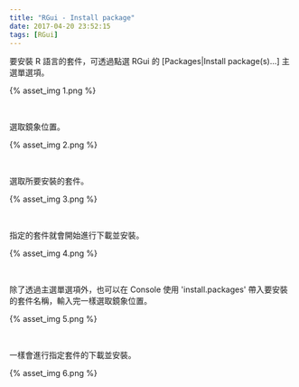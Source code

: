 ```yaml
---
title: "RGui - Install package"
date: 2017-04-20 23:52:15
tags: [RGui]
---
```


要安裝 R 語言的套件，可透過點選 RGui 的 [Packages|Install package(s)...] 主選單選項。  

<!-- More -->

{% asset_img 1.png %}

<br/>


選取鏡象位置。  

{% asset_img 2.png %}

<br/>


選取所要安裝的套件。  

{% asset_img 3.png %}

<br/>


指定的套件就會開始進行下載並安裝。  

{% asset_img 4.png %}

<br/>


除了透過主選單選項外，也可以在 Console 使用 'install.packages' 帶入要安裝的套件名稱，輸入完一樣選取鏡象位置。  

{% asset_img 5.png %}

<br/>


一樣會進行指定套件的下載並安裝。  

{% asset_img 6.png %}

<br/>


